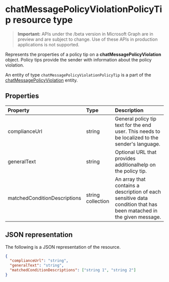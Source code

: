 # chatMessagePolicyViolationPolicyTip resource type

> **Important:** APIs under the /beta version in Microsoft Graph are in preview and are subject to change. Use of these APIs in production applications is not supported.

Represents the properties of a policy tip on a **chatMessagePolicyViolation** object. Policy tips provide the sender with information about the policy violation.

An entity of type `chatMessagePolicyViolationPolicyTip` is a part of the [chatMessagePolicyViolation](chatMessagePolicyViolation.md) entity.

## Properties
| Property	   | Type	|Description|
|:---------------|:--------|:----------|
|complianceUrl|string|General policy tip text for the end user. This needs to be localized to the sender's language.|
|generalText|string|Optional URL that provides additionalhelp on the policy tip.|
|matchedConditionDescriptions|string collection|An array that contains a description of each sensitive data condition that has been matached in the given message.|

## JSON representation
The following is a JSON representation of the resource.

```json
{
  "complianceUrl": "string",
  "generalText": "string",
  "matchedConditionDescriptions": ["string 1", "string 2"]
}
```

<!-- uuid: 8fcb5dbc-d5aa-4681-8e31-b001d5168d79
2015-10-25 14:57:30 UTC -->
<!-- {
  "type": "#page.annotation",
  "description": "chat message policy violation policy tip resource",
  "keywords": "",
  "section": "documentation",
  "tocPath": ""
}-->
